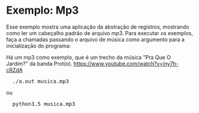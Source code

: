 Exemplo: Mp3
=============


Esse exemplo mostra uma aplicação da abstração de registros, mostrando como ler um cabeçalho padrão de arquivo mp3. Para executar os exemplos, faça a chamadas passando o arquivo de música como argumento para a inicialização do programa:

Há um mp3 como exemplo, que é um trecho da música "Pra Que O Jardim?" da banda Prot(o).
https://www.youtube.com/watch?v=iny7h-cRZdA

<pre>
  ./a.out musica.mp3
</pre>

ou

<pre>
  python3.5 musica.mp3
</pre>
